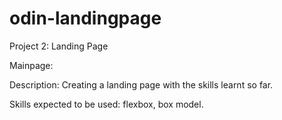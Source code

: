 # odin-landingpage

Project 2: Landing Page

Mainpage: 

Description: Creating a landing page with the skills learnt so far.

Skills expected to be used: flexbox, box model.